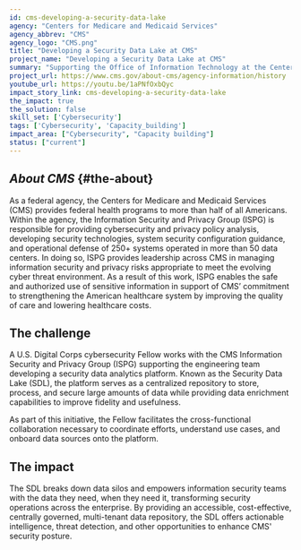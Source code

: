 ```yaml
---
id: cms-developing-a-security-data-lake
agency: "Centers for Medicare and Medicaid Services"
agency_abbrev: "CMS"
agency_logo: "CMS.png"
title: "Developing a Security Data Lake at CMS"
project_name: "Developing a Security Data Lake at CMS"
summary: "Supporting the Office of Information Technology at the Centers for Medicare and Medicaid Services in empowering CMS users and teams to use core security products and services to achieve their missions more securely."
project_url: https://www.cms.gov/about-cms/agency-information/history
youtube_url: https://youtu.be/1aPNfOxbQyc
impact_story_link: cms-developing-a-security-data-lake
the_impact: true
the_solution: false
skill_set: ['Cybersecurity']
tags: ['Cybersecurity', 'Capacity_building']
impact_area: ["Cybersecurity", "Capacity building"]
status: ["current"]
---
```

## *About CMS* {#the-about}
As a federal agency, the Centers for Medicare and Medicaid Services (CMS) provides federal health programs to more than half of all Americans. Within the agency, the Information Security and Privacy Group (ISPG) is responsible for providing cybersecurity and privacy policy analysis, developing security technologies, system security configuration guidance, and operational defense of 250+ systems operated in more than 50 data centers. In doing so, ISPG provides leadership across CMS in managing information security and privacy risks appropriate to meet the evolving cyber threat environment. As a result of this work, ISPG enables the safe and authorized use of sensitive information in support of CMS’ commitment to strengthening the American healthcare system by improving the quality of care and lowering healthcare costs. 

## The challenge
A U.S. Digital Corps cybersecurity Fellow works with the CMS Information Security and Privacy Group (ISPG) supporting the engineering team developing a security data analytics platform. Known as the Security Data Lake (SDL), the platform serves as a centralized repository to store, process, and secure large amounts of data while providing data enrichment capabilities to improve fidelity and usefulness. 

As part of this initiative, the Fellow facilitates the cross-functional collaboration necessary to coordinate efforts, understand use cases, and onboard data sources onto the platform.

## The impact
The SDL breaks down data silos and empowers information security teams with the data they need, when they need it, transforming security operations across the enterprise. By providing an accessible, cost-effective, centrally governed, multi-tenant data repository, the SDL offers actionable intelligence, threat detection, and other opportunities to enhance CMS' security posture.